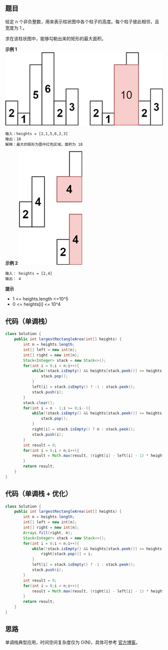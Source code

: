 ## 题目
给定 n 个非负整数，用来表示柱状图中各个柱子的高度。每个柱子彼此相邻，且宽度为 1 。

求在该柱状图中，能够勾勒出来的矩形的最大面积。

**示例 1**
![](static/84_1.jpg)
```
输入：heights = [2,1,5,6,2,3]
输出：10
解释：最大的矩形为图中红色区域，面积为 10
```

**示例 2**
![](static/84_2.jpg)
```
输入： heights = [2,4]
输出： 4
```

**提示**
* 1 <= heights.length <=10^5
* 0 <= heights[i] <= 10^4

## 代码（单调栈）
```Java
class Solution {
    public int largestRectangleArea(int[] heights) {
        int n = heights.length;
        int[] left = new int[n];
        int[] right = new int[n];
        Stack<Integer> stack = new Stack<>();
        for(int i = 0;i < n;i++){
            while(!stack.isEmpty() && heights[stack.peek()] >= heights[i]) {
                stack.pop();
            }
            left[i] = stack.isEmpty() ? -1 : stack.peek();
            stack.push(i);
        }
        stack.clear();
        for(int i = n - 1;i >= 0;i--){
            while(!stack.isEmpty() && heights[stack.peek()] >= heights[i]) {
                stack.pop();
            }
            right[i] = stack.isEmpty() ? n : stack.peek();
            stack.push(i);
        }
        int result = 0;
        for(int i = 0;i < n;i++){
            result = Math.max(result, (right[i] - left[i] - 1) * heights[i]);
        }
        return result;
    }
}
```

## 代码（单调栈 + 优化）
```Java
class Solution {
    public int largestRectangleArea(int[] heights) {
        int n = heights.length;
        int[] left = new int[n];
        int[] right = new int[n];
        Arrays.fill(right, n);
        Stack<Integer> stack = new Stack<>();
        for(int i = 0;i < n;i++){
            while(!stack.isEmpty() && heights[stack.peek()] >= heights[i]) {
                right[stack.pop()] = i;
            }
            left[i] = stack.isEmpty() ? -1 : stack.peek();
            stack.push(i);
        }
        int result = 0;
        for(int i = 0;i < n;i++){
            result = Math.max(result, (right[i] - left[i] - 1) * heights[i]);
        }
        return result;
    }
}
```

## 思路

单调栈典型应用，时间空间复杂度仅为 O(N)，具体可参考 [官方博客](https://leetcode.cn/problems/largest-rectangle-in-histogram/solution/zhu-zhuang-tu-zhong-zui-da-de-ju-xing-by-leetcode-/)。